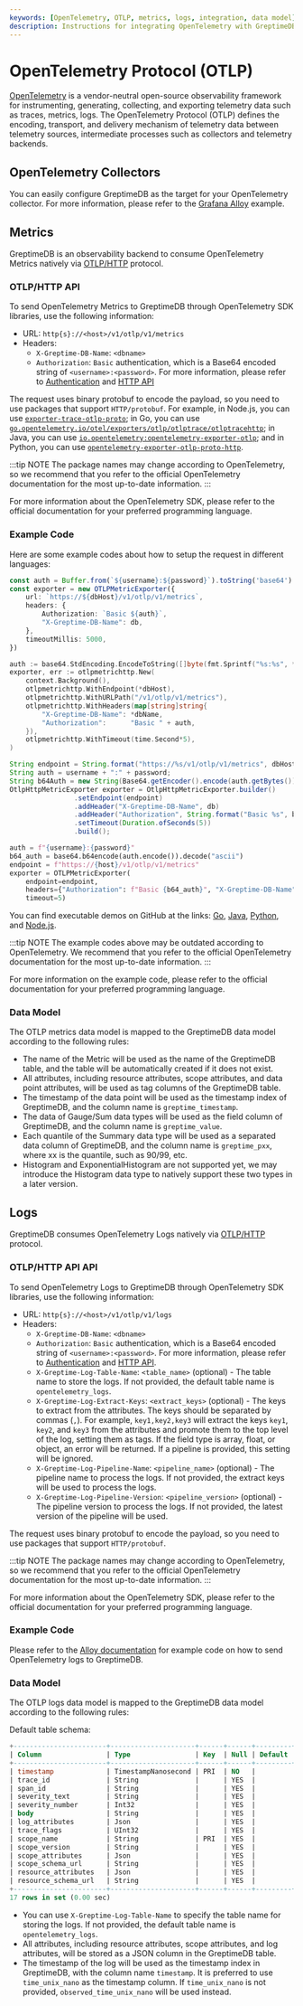 ```yaml
---
keywords: [OpenTelemetry, OTLP, metrics, logs, integration, data model]
description: Instructions for integrating OpenTelemetry with GreptimeDB, including metrics and logs data model mapping, example configurations, and supported protocols.
---
```


# OpenTelemetry Protocol (OTLP)

[OpenTelemetry](https://opentelemetry.io/) is a vendor-neutral open-source observability framework for instrumenting, generating, collecting, and exporting telemetry data such as traces, metrics, logs. The OpenTelemetry Protocol (OTLP) defines the encoding, transport, and delivery mechanism of telemetry data between telemetry sources, intermediate processes such as collectors and telemetry backends.

## OpenTelemetry Collectors

You can easily configure GreptimeDB as the target for your OpenTelemetry collector.
For more information, please refer to the [Grafana Alloy](alloy.md) example.

## Metrics

GreptimeDB is an observability backend to consume OpenTelemetry Metrics natively via [OTLP/HTTP](https://opentelemetry.io/docs/specs/otlp/#otlphttp) protocol.

### OTLP/HTTP API

To send OpenTelemetry Metrics to GreptimeDB through OpenTelemetry SDK libraries, use the following information:

* URL: `http{s}://<host>/v1/otlp/v1/metrics`
* Headers:
  * `X-Greptime-DB-Name`: `<dbname>`
  * `Authorization`: `Basic` authentication, which is a Base64 encoded string of `<username>:<password>`. For more information, please refer to [Authentication](https://docs.greptime.com/user-guide/deployments/authentication/static/) and [HTTP API](https://docs.greptime.com/user-guide/protocols/http#authentication)

The request uses binary protobuf to encode the payload, so you need to use packages that support `HTTP/protobuf`. For example, in Node.js, you can use [`exporter-trace-otlp-proto`](https://www.npmjs.com/package/@opentelemetry/exporter-trace-otlp-proto); in Go, you can use [`go.opentelemetry.io/otel/exporters/otlp/otlptrace/otlptracehttp`](https://pkg.go.dev/go.opentelemetry.io/otel/exporters/otlp/otlptrace/otlptracehttp); in Java, you can use [`io.opentelemetry:opentelemetry-exporter-otlp`](https://mvnrepository.com/artifact/io.opentelemetry/opentelemetry-exporter-otlp); and in Python, you can use [`opentelemetry-exporter-otlp-proto-http`](https://pypi.org/project/opentelemetry-exporter-otlp-proto-http/).

:::tip NOTE
The package names may change according to OpenTelemetry, so we recommend that you refer to the official OpenTelemetry documentation for the most up-to-date information.
:::

For more information about the OpenTelemetry SDK, please refer to the official documentation for your preferred programming language.

### Example Code

Here are some example codes about how to setup the request in different languages:

<Tabs>

<TabItem value="TypeScript" label="TypeScript">

```ts
const auth = Buffer.from(`${username}:${password}`).toString('base64')
const exporter = new OTLPMetricExporter({
    url: `https://${dbHost}/v1/otlp/v1/metrics`,
    headers: {
        Authorization: `Basic ${auth}`,
        "X-Greptime-DB-Name": db,
    },
    timeoutMillis: 5000,
})
```

</TabItem>

<TabItem value="Go" label="Go">

```Go
auth := base64.StdEncoding.EncodeToString([]byte(fmt.Sprintf("%s:%s", *username, *password)))
exporter, err := otlpmetrichttp.New(
    context.Background(),
    otlpmetrichttp.WithEndpoint(*dbHost),
    otlpmetrichttp.WithURLPath("/v1/otlp/v1/metrics"),
    otlpmetrichttp.WithHeaders(map[string]string{
        "X-Greptime-DB-Name": *dbName,
        "Authorization":      "Basic " + auth,
    }),
    otlpmetrichttp.WithTimeout(time.Second*5),
)
```

</TabItem>

<TabItem value="Java" label="Java">

```Java
String endpoint = String.format("https://%s/v1/otlp/v1/metrics", dbHost);
String auth = username + ":" + password;
String b64Auth = new String(Base64.getEncoder().encode(auth.getBytes()));
OtlpHttpMetricExporter exporter = OtlpHttpMetricExporter.builder()
                .setEndpoint(endpoint)
                .addHeader("X-Greptime-DB-Name", db)
                .addHeader("Authorization", String.format("Basic %s", b64Auth))
                .setTimeout(Duration.ofSeconds(5))
                .build();
```

</TabItem>

<TabItem value="Python" label="Python">

```python
auth = f"{username}:{password}"
b64_auth = base64.b64encode(auth.encode()).decode("ascii")
endpoint = f"https://{host}/v1/otlp/v1/metrics"
exporter = OTLPMetricExporter(
    endpoint=endpoint,
    headers={"Authorization": f"Basic {b64_auth}", "X-Greptime-DB-Name": db},
    timeout=5)
```

</TabItem>

</Tabs>

You can find executable demos on GitHub at the links: [Go](https://github.com/GreptimeCloudStarters/quick-start-go), [Java](https://github.com/GreptimeCloudStarters/quick-start-java), [Python](https://github.com/GreptimeCloudStarters/quick-start-python), and [Node.js](https://github.com/GreptimeCloudStarters/quick-start-node-js).

:::tip NOTE
The example codes above may be outdated according to OpenTelemetry. We recommend that you refer to the official OpenTelemetry documentation for the most up-to-date information.
:::

For more information on the example code, please refer to the official documentation for your preferred programming language.

### Data Model

The OTLP metrics data model is mapped to the GreptimeDB data model according to the following rules:

- The name of the Metric will be used as the name of the GreptimeDB table, and the table will be automatically created if it does not exist.
- All attributes, including resource attributes, scope attributes, and data point attributes, will be used as tag columns of the GreptimeDB table.
- The timestamp of the data point will be used as the timestamp index of GreptimeDB, and the column name is `greptime_timestamp`.
- The data of Gauge/Sum data types will be used as the field column of GreptimeDB, and the column name is `greptime_value`.
- Each quantile of the Summary data type will be used as a separated data column of GreptimeDB, and the column name is `greptime_pxx`, where xx is the quantile, such as 90/99, etc.
- Histogram and ExponentialHistogram are not supported yet, we may introduce the Histogram data type to natively support these two types in a later version.

## Logs

GreptimeDB consumes OpenTelemetry Logs natively via [OTLP/HTTP](https://opentelemetry.io/docs/specs/otlp/#otlphttp) protocol.

### OTLP/HTTP API API

To send OpenTelemetry Logs to GreptimeDB through OpenTelemetry SDK libraries, use the following information:

* URL: `http{s}://<host>/v1/otlp/v1/logs`
* Headers:
  * `X-Greptime-DB-Name`: `<dbname>`
  * `Authorization`: `Basic` authentication, which is a Base64 encoded string of `<username>:<password>`. For more information, please refer to [Authentication](/user-guide/deployments/authentication/static.md) and [HTTP API](/user-guide/protocols/http.md#authentication).
  * `X-Greptime-Log-Table-Name`: `<table_name>` (optional) - The table name to store the logs. If not provided, the default table name is `opentelemetry_logs`.
  * `X-Greptime-Log-Extract-Keys`: `<extract_keys>` (optional) - The keys to extract from the attributes. The keys should be separated by commas (`,`). For example, `key1,key2,key3` will extract the keys `key1`, `key2`, and `key3` from the attributes and promote them to the top level of the log, setting them as tags. If the field type is array, float, or object, an error will be returned. If a pipeline is provided, this setting will be ignored.
  * `X-Greptime-Log-Pipeline-Name`: `<pipeline_name>` (optional) - The pipeline name to process the logs. If not provided, the extract keys will be used to process the logs.
  * `X-Greptime-Log-Pipeline-Version`: `<pipeline_version>` (optional) - The pipeline version to process the logs. If not provided, the latest version of the pipeline will be used.

The request uses binary protobuf to encode the payload, so you need to use packages that support `HTTP/protobuf`.

:::tip NOTE
The package names may change according to OpenTelemetry, so we recommend that you refer to the official OpenTelemetry documentation for the most up-to-date information.
:::

For more information about the OpenTelemetry SDK, please refer to the official documentation for your preferred programming language.

### Example Code

Please refer to the [Alloy documentation](alloy.md#logs) for example code on how to send OpenTelemetry logs to GreptimeDB.

### Data Model

The OTLP logs data model is mapped to the GreptimeDB data model according to the following rules:

Default table schema:

```sql
+-----------------------+---------------------+------+------+---------+---------------+
| Column                | Type                | Key  | Null | Default | Semantic Type |
+-----------------------+---------------------+------+------+---------+---------------+
| timestamp             | TimestampNanosecond | PRI  | NO   |         | TIMESTAMP     |
| trace_id              | String              |      | YES  |         | FIELD         |
| span_id               | String              |      | YES  |         | FIELD         |
| severity_text         | String              |      | YES  |         | FIELD         |
| severity_number       | Int32               |      | YES  |         | FIELD         |
| body                  | String              |      | YES  |         | FIELD         |
| log_attributes        | Json                |      | YES  |         | FIELD         |
| trace_flags           | UInt32              |      | YES  |         | FIELD         |
| scope_name            | String              | PRI  | YES  |         | TAG           |
| scope_version         | String              |      | YES  |         | FIELD         |
| scope_attributes      | Json                |      | YES  |         | FIELD         |
| scope_schema_url      | String              |      | YES  |         | FIELD         |
| resource_attributes   | Json                |      | YES  |         | FIELD         |
| resource_schema_url   | String              |      | YES  |         | FIELD         |
+-----------------------+---------------------+------+------+---------+---------------+
17 rows in set (0.00 sec)
```

- You can use `X-Greptime-Log-Table-Name` to specify the table name for storing the logs. If not provided, the default table name is `opentelemetry_logs`.
- All attributes, including resource attributes, scope attributes, and log attributes, will be stored as a JSON column in the GreptimeDB table.
- The timestamp of the log will be used as the timestamp index in GreptimeDB, with the column name `timestamp`. It is preferred to use `time_unix_nano` as the timestamp column. If `time_unix_nano` is not provided, `observed_time_unix_nano` will be used instead.

